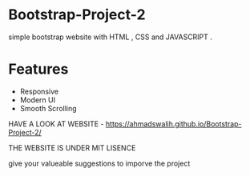 # Bootstrap-Project-2

simple bootstrap website with HTML , CSS and JAVASCRIPT . 

# Features
- Responsive
- Modern UI 
- Smooth Scrolling

HAVE A LOOK AT WEBSITE - https://ahmadswalih.github.io/Bootstrap-Project-2/

 THE WEBSITE IS UNDER MIT LISENCE

give your valueable  suggestions to imporve the project
